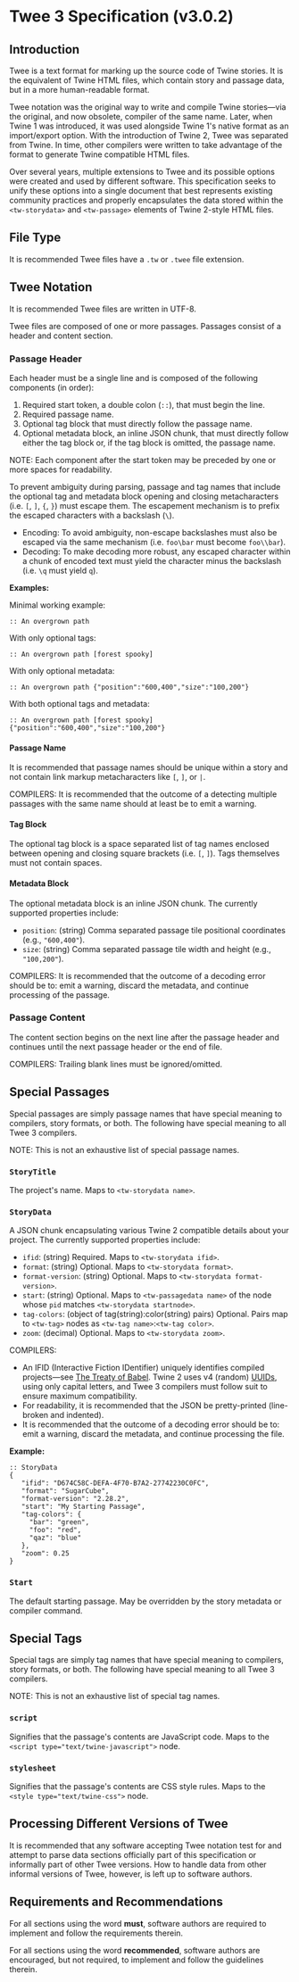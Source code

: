 # Twee 3 Specification (v3.0.2)

## Introduction

Twee is a text format for marking up the source code of Twine stories.  It is the equivalent of Twine HTML files, which contain story and passage data, but in a more human-readable format.

Twee notation was the original way to write and compile Twine stories—via the original, and now obsolete, compiler of the same name.  Later, when Twine 1 was introduced, it was used alongside Twine 1's native format as an import/export option.  With the introduction of Twine 2, Twee was separated from Twine.  In time, other compilers were written to take advantage of the format to generate Twine compatible HTML files.

Over several years, multiple extensions to Twee and its possible options were created and used by different software.  This specification seeks to unify these options into a single document that best represents existing community practices and properly encapsulates the data stored within the `<tw-storydata>` and `<tw-passage>` elements of Twine 2-style HTML files.

## File Type

It is recommended Twee files have a `.tw` or `.twee` file extension.

## Twee Notation

It is recommended Twee files are written in UTF-8.

Twee files are composed of one or more passages.  Passages consist of a header and content section.

### Passage Header

Each header must be a single line and is composed of the following components (in order):

1. Required start token, a double colon (`::`), that must begin the line.
2. Required passage name.
3. Optional tag block that must directly follow the passage name.
4. Optional metadata block, an inline JSON chunk, that must directly follow either the tag block or, if the tag block is omitted, the passage name.

NOTE: Each component after the start token may be preceded by one or more spaces for readability.

To prevent ambiguity during parsing, passage and tag names that include the optional tag and metadata block opening and closing metacharacters (i.e. `[`, `]`, `{`, `}`) must escape them.  The escapement mechanism is to prefix the escaped characters with a backslash (`\`).

- Encoding: To avoid ambiguity, non-escape backslashes must also be escaped via the same mechanism (i.e. `foo\bar` must become `foo\\bar`).
- Decoding: To make decoding more robust, any escaped character within a chunk of encoded text must yield the character minus the backslash (i.e. `\q` must yield `q`).

**Examples:**

Minimal working example:

```Twee
:: An overgrown path
```

With only optional tags:

```Twee
:: An overgrown path [forest spooky]
```

With only optional metadata:

```Twee
:: An overgrown path {"position":"600,400","size":"100,200"}
```

With both optional tags and metadata:

```Twee
:: An overgrown path [forest spooky] {"position":"600,400","size":"100,200"}
```

#### Passage Name

It is recommended that passage names should be unique within a story and not contain link markup metacharacters like `[`, `]`, or `|`.

COMPILERS: It is recommended that the outcome of a detecting multiple passages with the same name should at least be to emit a warning.

#### Tag Block

The optional tag block is a space separated list of tag names enclosed between opening and closing square brackets (i.e. `[`, `]`). Tags themselves must not contain spaces.

#### Metadata Block

The optional metadata block is an inline JSON chunk.  The currently supported properties include:

- `position`: (string) Comma separated passage tile positional coordinates (e.g., `"600,400"`).
- `size`: (string) Comma separated passage tile width and height (e.g., `"100,200"`).

COMPILERS: It is recommended that the outcome of a decoding error should be to: emit a warning, discard the metadata, and continue processing of the passage.

### Passage Content

The content section begins on the next line after the passage header and continues until the next passage header or the end of file.

COMPILERS: Trailing blank lines must be ignored/omitted.

## Special Passages

Special passages are simply passage names that have special meaning to compilers, story formats, or both.  The following have special meaning to all Twee 3 compilers.

NOTE: This is not an exhaustive list of special passage names.

### `StoryTitle`

The project's name.  Maps to `<tw-storydata name>`.

### `StoryData`

A JSON chunk encapsulating various Twine 2 compatible details about your project.  The currently supported properties include:

- `ifid`: (string) Required.  Maps to `<tw-storydata ifid>`.
- `format`: (string) Optional.  Maps to `<tw-storydata format>`.
- `format-version`: (string) Optional.  Maps to `<tw-storydata format-version>`.
- `start`: (string) Optional.  Maps to `<tw-passagedata name>` of the node whose `pid` matches `<tw-storydata startnode>`.
- `tag-colors`: (object of tag(string):color(string) pairs) Optional.  Pairs map to `<tw-tag>` nodes as `<tw-tag name>`:`<tw-tag color>`.
- `zoom`: (decimal) Optional.  Maps to `<tw-storydata zoom>`.

COMPILERS:

- An IFID (Interactive Fiction IDentifier) uniquely identifies compiled projects—see [The Treaty of Babel](https://babel.ifarchive.org/).  Twine 2 uses v4 (random) [UUIDs](https://en.wikipedia.org/wiki/Universally_unique_identifier), using only capital letters, and Twee 3 compilers must follow suit to ensure maximum compatibility.
- For readability, it is recommended that the JSON be pretty-printed (line-broken and indented).
- It is recommended that the outcome of a decoding error should be to: emit a warning, discard the metadata, and continue processing the file.

**Example:**

```Twee
:: StoryData
{
   "ifid": "D674C58C-DEFA-4F70-B7A2-27742230C0FC",
   "format": "SugarCube",
   "format-version": "2.28.2",
   "start": "My Starting Passage",
   "tag-colors": {
     "bar": "green",
     "foo": "red",
     "qaz": "blue"
   },
   "zoom": 0.25
}
```

### `Start`

The default starting passage.  May be overridden by the story metadata or compiler command.

## Special Tags

Special tags are simply tag names that have special meaning to compilers, story formats, or both.  The following have special meaning to all Twee 3 compilers.

NOTE: This is not an exhaustive list of special tag names.

### `script`

Signifies that the passage's contents are JavaScript code.  Maps to the `<script type="text/twine-javascript">` node.

### `stylesheet`

Signifies that the passage's contents are CSS style rules.  Maps to the `<style type="text/twine-css">` node.

## Processing Different Versions of Twee

It is recommended that any software accepting Twee notation test for and attempt to parse data sections officially part of this specification or informally part of other Twee versions.  How to handle data from other informal versions of Twee, however, is left up to software authors.

## Requirements and Recommendations

For all sections using the word **must**, software authors are required to implement and follow the requirements therein.

For all sections using the word **recommended**, software authors are encouraged, but not required, to implement and follow the guidelines therein.
